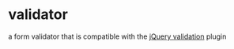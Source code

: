 validator
=========

a form validator that is compatible with the [jQuery validation](http://docs.jquery.com/Plugins/Validation) plugin
